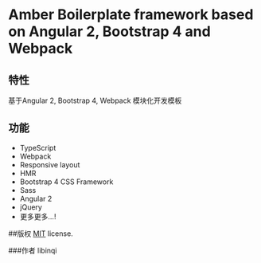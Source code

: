 # Amber Boilerplate framework based on Angular 2, Bootstrap 4 and Webpack

## 特性
基于Angular 2, Bootstrap 4, Webpack 模块化开发模板

## 功能
* TypeScript
* Webpack
* Responsive layout
* HMR
* Bootstrap 4 CSS Framework
* Sass
* Angular 2
* jQuery
* 更多更多...!

##版权
[MIT](LICENSE.txt) license.

###作者 libinqi
